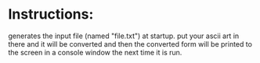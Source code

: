 # Instructions:
generates the input file (named "file.txt") at startup.
put your ascii art in there and it will be converted and
then the converted form will be printed to the screen in
a console window the next time it is run.
#
